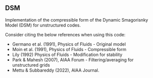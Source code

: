 ## DSM
Implementation of the compressible form of the Dynamic Smagorisnky Model (DSM) for unstructured codes.

Consider citing the below references when using this code:
- Germano et al. (1991), Physics of Fluids - Original model
- Moin et al. (1991), Physics of Fluids - Compressible form
- Lily (1992) Physics of Fluids - Modification for stability 
- Park & Mahesh (2007), AIAA Forum - Filtering/averaging for unstructured grids
- Mettu & Subbareddy (2022), AIAA Journal.
